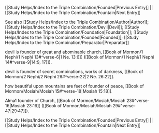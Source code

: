 [[Study Helps/Index to the Triple Combination/Founded|Previous Entry]]  ||  [[Study Helps/Index to the Triple Combination/Fountain|Next Entry]]

 See also [[Study Helps/Index to the Triple Combination/Author|Author]]; [[Study Helps/Index to the Triple Combination/Devil|Devil]]; [[Study Helps/Index to the Triple Combination/Foundation|Foundation]]; [[Study Helps/Index to the Triple Combination/Founded|Founded]]; [[Study Helps/Index to the Triple Combination/Preparator|Preparator]]

 devil is founder of great and abominable church, [[Book of Mormon/1 Nephi/1 Nephi 13#^verse-6|1 Ne. 13:6]] ([[Book of Mormon/1 Nephi/1 Nephi 14#^verse-9|14:9, 17]]).

 devil is founder of secret combinations, works of darkness, [[Book of Mormon/2 Nephi/2 Nephi 26#^verse-22|2 Ne. 26:22]].

 how beautiful upon mountains are feet of founder of peace, [[Book of Mormon/Mosiah/Mosiah 15#^verse-18|Mosiah 15:18]].

 Alma1 founder of Church, [[Book of Mormon/Mosiah/Mosiah 23#^verse-16|Mosiah 23:16]] ([[Book of Mormon/Mosiah/Mosiah 29#^verse-47|29:47]]).

[[Study Helps/Index to the Triple Combination/Founded|Previous Entry]]  ||  [[Study Helps/Index to the Triple Combination/Fountain|Next Entry]]